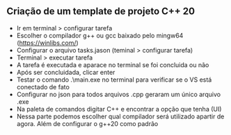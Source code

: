 ## Criação de um template de projeto C++ 20
- Ir em terminal > configurar tarefa
- Escolher o compilador g++ ou gcc baixado pelo mingw64 (https://winlibs.com/)
- Configurar o arquivo tasks.jason (teminal > configurar tarefa)
- Terminal > executar tarefa
- A tarefa é executada e aparace no terminal se foi concluida ou não 
- Após ser concluidada, clicar enter
- Testar o comando .\main.exe no terminal para verificar se o VS está conectado de fato
- Configurar no json para todos arquivos .cpp geraram um único arquivo .exe
- Na paleta de comandos digitar C++ e encontrar a opção que tenha (UI)
- Nessa parte podemos escolher qual compilador será utilizado apartir de agora. Além de configurar o g++20 como padrão
